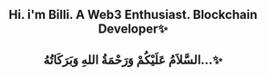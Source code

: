 <div align='center'>

## Hi. i'm Billi. A Web3 Enthusiast. Blockchain Developer✨
## <b>السَّلاَمُ عَلَيْكُمْ وَرَحْمَةُ اللهِ وَبَرَكَاتُهُ...✨</b>

</div>
